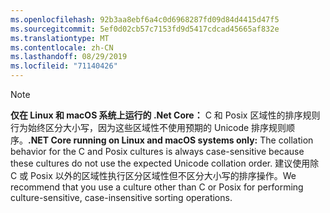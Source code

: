 ```yaml
---
ms.openlocfilehash: 92b3aa8ebf6a4c0d6968287fd09d84d4415d47f5
ms.sourcegitcommit: 5ef0d02cb57c7153fd9d5417cdcad45665af832e
ms.translationtype: MT
ms.contentlocale: zh-CN
ms.lasthandoff: 08/29/2019
ms.locfileid: "71140426"
---
```

> [!NOTE]
> <span data-ttu-id="22548-101">**仅在 Linux 和 macOS 系统上运行的 .Net Core：** C 和 Posix 区域性的排序规则行为始终区分大小写，因为这些区域性不使用预期的 Unicode 排序规则顺序。</span><span class="sxs-lookup"><span data-stu-id="22548-101">**.NET Core running on Linux and macOS systems only:** The collation behavior for the C and Posix cultures is always case-sensitive because these cultures do not use the expected Unicode collation order.</span></span> <span data-ttu-id="22548-102">建议使用除 C 或 Posix 以外的区域性执行区分区域性但不区分大小写的排序操作。</span><span class="sxs-lookup"><span data-stu-id="22548-102">We recommend that you use a culture other than C or Posix for performing culture-sensitive, case-insensitive sorting operations.</span></span>  
